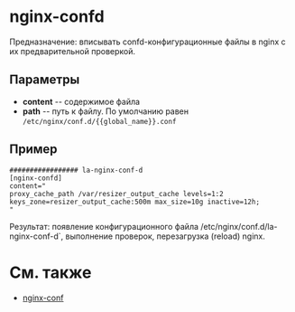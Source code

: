# nginx-confd

Предназначение: вписывать confd-конфигурационные файлы в nginx с их предварительной проверкой.

## Параметры
* **content** -- содержимое файла
* **path** -- путь к файлу. По умолчанию равен `/etc/nginx/conf.d/{{global_name}}.conf`

## Пример
```
################# la-nginx-conf-d
[nginx-confd]
content="
proxy_cache_path /var/resizer_output_cache levels=1:2 keys_zone=resizer_output_cache:500m max_size=10g inactive=12h;
"
```
Результат: появление конфигурационного файла /etc/nginx/conf.d/la-nginx-conf-d`, 
выполнение проверок, перезагрузка (reload) nginx.

# См. также
* [nginx-conf](../nginx-conf.zdb)
